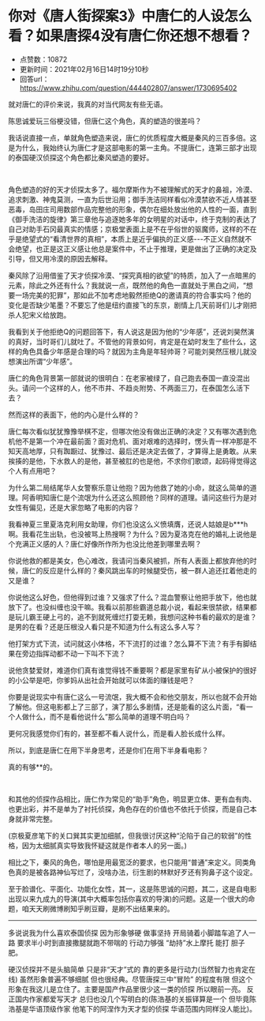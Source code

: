 # 你对《唐人街探案3》中唐仁的人设怎么看？如果唐探4没有唐仁你还想不想看？
- 点赞数：10872
- 更新时间：2021年02月16日14时19分10秒
- 回答url：https://www.zhihu.com/question/444402807/answer/1730695402
<body>
 <p data-pid="5RQWG6kn">就对唐仁的评价来说，我真的对当代网友有些无语。</p>
 <p data-pid="uzxFjdj9">陈思诚爱玩三俗梗没错，但唐仁这个角色，真的塑造的很差吗？</p>
 <p data-pid="sxO-xGU5">我话说直接一点，单就角色塑造来说，唐仁的优质程度大概是秦风的三百多倍。这是为什么，我始终认为唐仁才是这部电影的第一主角。不提唐仁，连第三部才出现的泰国硬汉侦探这个角色都比秦风塑造的要好。</p>
 <p class="ztext-empty-paragraph"><br></p>
 <p data-pid="enltKSP7">角色塑造的好的天才侦探太多了。福尔摩斯作为不被理解式的天才的鼻祖，冷漠、追求刺激、神鬼莫测，一直为后世沿用；御手洗洁同样看似冷漠禁欲不近人情甚至恶毒，岛田庄司用数部作品完整他的形象，偶尔在细处放出他的人性的一面，直到《御手洗洁的旋律》第三章他与追逐她多年的女明星的对话中，终于克制的表达了自己对助手石冈最真实的情感；京极堂表面上是不在乎俗世的驱魔师，这样的不在乎是绝望式的“看清世界的真相”，本质上是近乎偏执的正义感---不正义自然就不会绝望，也正是这正义感让他总是案件中，不止于推理，更是做出了正确的决定及引导，但又用冷漠的原因去解释。</p>
 <p data-pid="w5CpAqYD">秦风除了沿用借鉴了天才侦探冷漠、“探究真相的欲望”的特质，加入了一点暗黑的元素，除此之外还有什么？我就说一点，既然他的角色一直就处于黑白之间，“想要一场完美的犯罪”，那如此不加考虑地毅然拒绝Q的邀请真的符合事实吗？他的变化是否缺少笔墨？不要忘了他是纽约直接飞的东京，剧情上几天前哥们儿才刚把杀人犯宋义给放跑。</p>
 <p data-pid="VpEMPE5r">我看到关于他拒绝Q的问题回答下，有人说这是因为他的“少年感”，还说刘昊然演的真好，当时哥们儿就吐了。不管他的背景如何，肯定是在幼时发生了些什么，这样的角色具备少年感是合理的吗？就因为主角是年轻帅哥？可能刘昊然压根儿就没想演出所谓“少年感”。</p>
 <p data-pid="3l-uizrq">唐仁的角色背景第一部就说的很明白：在老家被绿了，自己跑去泰国一直没混出头。请问一个这样的人，他不市井、不趋炎附势、不两面三刀，在泰国怎么活下去？</p>
 <p data-pid="Moo5vir6">然而这样的表面下，他的内心是什么样的？</p>
 <p data-pid="SPylouO_">唐仁每次看似犹犹豫豫举棋不定，但哪次他没有做出正确的决定？又有哪次遇到危机他不是第一个冲在最前面？面对危机、面对艰难的选择时，愣头青一样冲那是不知天高地厚，只有踟蹰过、犹豫过、最后还是决定去做了，才算得上是勇敢。从来挨揍的是他，下水救人的是他，甚至被肛的也是他，不求你们歌颂，起码得觉得这个人有点用吧？</p>
 <p data-pid="1-nK6kFY">为什么第二局结尾华人女警察乐意让他抱？因为他救了她的小命，就这么简单的道理。阿香明知唐仁是个流氓为什么还这么照顾他？同样的道理。请问这些行为是对女性有偏见，还是大家忽略了电影的内容？</p>
 <p data-pid="NBXwM3RA">我看神夏三里夏洛克利用女助理，你们也没这么义愤填膺，还说人姑娘是b***h啊。我看花生出轨，也没被骂上热搜啊？为什么？因为夏洛克在他的婚礼上说他是个充满正义感的人？唐仁好像所作所为也没比他差到哪里去啊？</p>
 <p data-pid="c4Gh-19f">你说他救的都是美女，色心难改，我请问当秦风被抓，所有人表面上都放弃他的时候，唐仁的反应是什么样的？秦风跳出车的时候腿受伤，被一群人追还扛着他走的又是谁？</p>
 <p data-pid="Y9hpfZ8a">你说他这么好色，但他得到过谁？又强求了什么？混血警察让他把手放下，他也就放下了。也没纠缠也没干嘛。我看以前那些霸道总裁小说，看起来很禁欲，结果都是玩儿霸王硬上弓的，追不到就死缠烂打耍无赖，我想问这种书看的最欢的是谁？是男的在看？还是压根没人看只是不知道为什么有这么多人写？</p>
 <p data-pid="JSWci_Q6">他打架方式下流，试问就这小体格，不下流打的过谁？怎么算不下流？有手有脚结果在旁边指挥动都不动一下叫不下流？</p>
 <p data-pid="sFajoJQb">说他贪婪爱财，难道你们真有谁觉得钱不重要啊？都是家里有矿从小被保护的很好的小公举是吧，你爹妈从出社会开始就可以体面的赚钱是吧？</p>
 <p data-pid="JltKd2ZL">你要是说现实中有唐仁这么一号流氓，我大概不会和他交朋友，所以也就不会开始了解他。但这电影都上了三部了，演了那么多剧情，还是能看的这么片面，“看一个人做什么，而不是看他说什么”那么简单的道理不明白吗？</p>
 <p data-pid="MQIF8mRn">更何况我感觉你们有的，甚至都不看人说什么，而是看人脸长成什么样。</p>
 <p data-pid="QsyIZk-k">所以，到底是唐仁在用下半身思考，还是你们在用下半身看电影？</p>
 <p data-pid="7IngDEzV">真的有够**的。</p>
 <p class="ztext-empty-paragraph"><br></p>
 <p data-pid="Yf_7FyOA">和其他的侦探作品相比，唐仁作为常见的“助手”角色，明显更立体、更有血有肉、也更出彩，并不是单为了衬托侦探，角色存在的价值也不依托于侦探，而是自己本身就非常完整。</p>
 <p data-pid="ogizqcM9">(京极夏彦笔下的关口巽其实更加细腻，但我很讨厌这种“沦陷于自己的软弱”的性格，因为太细腻真实导致我怀疑这就是作者本人的另一面。)</p>
 <p data-pid="Qhv-YPBl">相比之下，秦风的角色，哪怕是用最宽泛的要求，也只能用“普通”来定义。同类角色真的是被各路神仙写烂了，没啥办法，衍生剧的林默好歹还有狗鼻子这个设定。</p>
 <p data-pid="MsMsT1cf">至于脸谱化、平面化、功能化女性，其一，这是陈思诚的问题，其二，这是自电影出现以来九成九的导演(其中大概率包括你喜欢的导演)的问题。这是一个很大的命题，咱天天刷微博刷知乎刷豆瓣，是刷不出结果来的。</p>
 <hr>
 <p data-pid="70wYVgpc">多说说我为什么喜欢泰国侦探 因为形象够硬 做事坚持 开局骑着小脚踏车追了人一路 要求半小时到直接撒腿就跑不带喘的 行动力够强 “劫持”水上摩托 能打 胆子肥。</p>
 <p data-pid="gsDXr86n">硬汉侦探并不是头脑简单 只是非“天才”式的 靠的更多是行动力(当然智力也肯定在线) 虽然形象普遍不够细腻 但也很经典。尽管唐探三中“冒险” 的程度有限 但这个形象在我这儿是立住了。主要是国产作品里很少这一类的侦探 所以眼前一亮。 反正国内作家都爱写天才 总归也没几个写明白的(陈浩基的关振铎算是一个 但毕竟陈浩基是华语顶级作家 他笔下的阿涅作为天才型的侦探 华语范围内同样没人能比)。</p>
</body>
